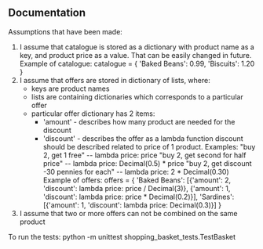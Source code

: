 ## Documentation

Assumptions that have been made:
1) I assume that catalogue is stored as a dictionary with product name as a key, and product price as a value. That can be easily changed in future.
   Example of catalogue:
   catalogue = {
    'Baked Beans': 0.99,
    'Biscuits': 1.20
   }
2) I assume that offers are stored in dictionary of lists, where:
    - keys are product names
    - lists are containing dictionaries which corresponds to a particular offer
    - particular offer dictionary has 2 items:
      - 'amount' - describes how many product are needed for the discount
      - 'discount' - describes the offer as a lambda function 
           discount should be described related to price of 1 product. Examples:
              "buy 2, get 1 free" -- lambda price: price
              "buy 2, get second for half price" -- lambda price: Decimal(0.5) * price
              "buy 2, get discount -30 pennies for each" -- lambda price: 2 * Decimal(0.30)          
    Example of offers:
    offers = {
        'Baked Beans': [{'amount': 2, 'discount': lambda price: price / Decimal(3)},
                        {'amount': 1, 'discount': lambda price: price * Decimal(0.2)}],
        'Sardines': [{'amount': 1, 'discount': lambda price: Decimal(0.3)}]
    }
3) I assume that two or more offers can not be combined on the same product 

To run the tests:
python -m unittest shopping_basket_tests.TestBasket
